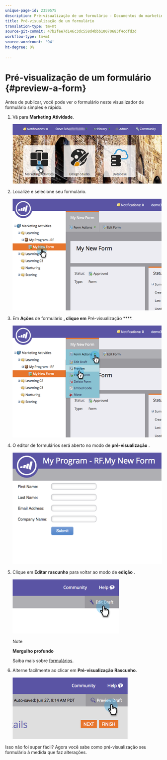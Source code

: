 ```yaml
---
unique-page-id: 2359575
description: Pré-visualização de um formulário - Documentos do marketing - Documentação do produto
title: Pré-visualização de um formulário
translation-type: tm+mt
source-git-commit: 47b2fee7d146c3dc558d4bbb10070683f4cdfd3d
workflow-type: tm+mt
source-wordcount: '94'
ht-degree: 0%

---
```



# Pré-visualização de um formulário {#preview-a-form}

Antes de publicar, você pode ver o formulário neste visualizador de formulário simples e rápido.

1. Vá para **Marketing** **Atividade**.

   ![](assets/login-marketing-activities-6.png)

1. Localize e selecione seu formulário.

   ![](assets/image2014-9-15-17-3a45-3a51.png)

1. Em **Ações** de formulário **, clique em** Pré-visualização ****.

   ![](assets/image2014-9-15-17-3a46-3a9.png)

1. O editor de formulários será aberto no modo de **pré-visualização** .

   ![](assets/image2014-9-15-17-3a46-3a17.png)

1. Clique em **Editar** **rascunho** para voltar ao modo de **edição** .

   ![](assets/image2014-9-15-17-3a46-3a37.png)

   >[!NOTE]
   >
   >**Mergulho profundo**
   >
   >
   >Saiba mais sobre [formulários](http://docs.marketo.com/display/docs/forms).

1. Alterne facilmente ao clicar em **Pré-visualização** **Rascunho**.

   ![](assets/image2014-9-15-17-3a46-3a45.png)

Isso não foi super fácil? Agora você sabe como pré-visualização seu formulário à medida que faz alterações.
